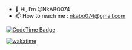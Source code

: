 - 👋 Hi, I’m @NkABO074
- 📫 How to reach me : nkabo074@gmail.com

[![CodeTime Badge](https://img.shields.io/endpoint?style=social&color=222&url=https%3A%2F%2Fapi.codetime.dev%2Fshield%3Fid%3D31265%26project%3D%26in=0)](https://codetime.dev)

[![wakatime](https://wakatime.com/badge/user/018e0059-1d76-493f-b7cf-c52e63a9e112.svg)](https://wakatime.com/@018e0059-1d76-493f-b7cf-c52e63a9e112)
<!---
NkABO074/NkABO074 is a ✨ special ✨ repository because its `README.md` (this file) appears on your GitHub profile.
You can click the Preview link to take a look at your changes.
--->
